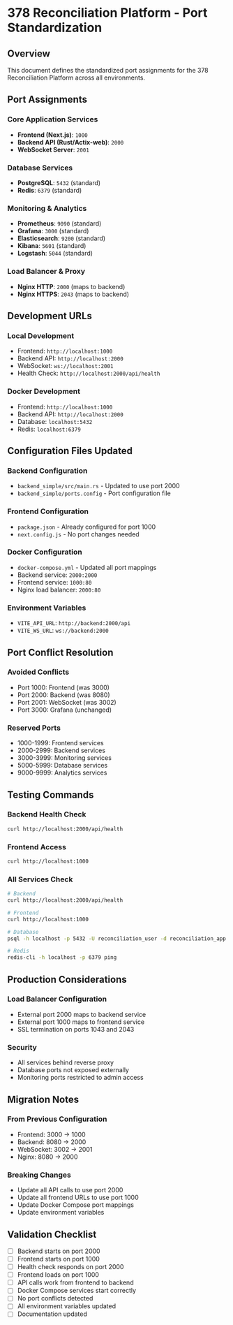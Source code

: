 # 378 Reconciliation Platform - Port Standardization

## Overview
This document defines the standardized port assignments for the 378 Reconciliation Platform across all environments.

## Port Assignments

### Core Application Services
- **Frontend (Next.js)**: `1000`
- **Backend API (Rust/Actix-web)**: `2000`
- **WebSocket Server**: `2001`

### Database Services
- **PostgreSQL**: `5432` (standard)
- **Redis**: `6379` (standard)

### Monitoring & Analytics
- **Prometheus**: `9090` (standard)
- **Grafana**: `3000` (standard)
- **Elasticsearch**: `9200` (standard)
- **Kibana**: `5601` (standard)
- **Logstash**: `5044` (standard)

### Load Balancer & Proxy
- **Nginx HTTP**: `2000` (maps to backend)
- **Nginx HTTPS**: `2043` (maps to backend)

## Development URLs

### Local Development
- Frontend: `http://localhost:1000`
- Backend API: `http://localhost:2000`
- WebSocket: `ws://localhost:2001`
- Health Check: `http://localhost:2000/api/health`

### Docker Development
- Frontend: `http://localhost:1000`
- Backend API: `http://localhost:2000`
- Database: `localhost:5432`
- Redis: `localhost:6379`

## Configuration Files Updated

### Backend Configuration
- `backend_simple/src/main.rs` - Updated to use port 2000
- `backend_simple/ports.config` - Port configuration file

### Frontend Configuration
- `package.json` - Already configured for port 1000
- `next.config.js` - No port changes needed

### Docker Configuration
- `docker-compose.yml` - Updated all port mappings
- Backend service: `2000:2000`
- Frontend service: `1000:80`
- Nginx load balancer: `2000:80`

### Environment Variables
- `VITE_API_URL`: `http://backend:2000/api`
- `VITE_WS_URL`: `ws://backend:2000`

## Port Conflict Resolution

### Avoided Conflicts
- Port 1000: Frontend (was 3000)
- Port 2000: Backend (was 8080)
- Port 2001: WebSocket (was 3002)
- Port 3000: Grafana (unchanged)

### Reserved Ports
- 1000-1999: Frontend services
- 2000-2999: Backend services
- 3000-3999: Monitoring services
- 5000-5999: Database services
- 9000-9999: Analytics services

## Testing Commands

### Backend Health Check
```bash
curl http://localhost:2000/api/health
```

### Frontend Access
```bash
curl http://localhost:1000
```

### All Services Check
```bash
# Backend
curl http://localhost:2000/api/health

# Frontend
curl http://localhost:1000

# Database
psql -h localhost -p 5432 -U reconciliation_user -d reconciliation_app

# Redis
redis-cli -h localhost -p 6379 ping
```

## Production Considerations

### Load Balancer Configuration
- External port 2000 maps to backend service
- External port 1000 maps to frontend service
- SSL termination on ports 1043 and 2043

### Security
- All services behind reverse proxy
- Database ports not exposed externally
- Monitoring ports restricted to admin access

## Migration Notes

### From Previous Configuration
- Frontend: 3000 → 1000
- Backend: 8080 → 2000
- WebSocket: 3002 → 2001
- Nginx: 8080 → 2000

### Breaking Changes
- Update all API calls to use port 2000
- Update all frontend URLs to use port 1000
- Update Docker Compose port mappings
- Update environment variables

## Validation Checklist

- [ ] Backend starts on port 2000
- [ ] Frontend starts on port 1000
- [ ] Health check responds on port 2000
- [ ] Frontend loads on port 1000
- [ ] API calls work from frontend to backend
- [ ] Docker Compose services start correctly
- [ ] No port conflicts detected
- [ ] All environment variables updated
- [ ] Documentation updated
